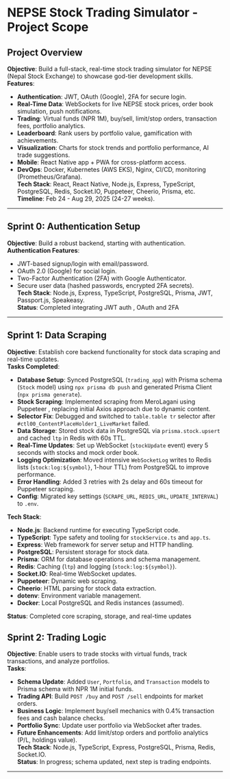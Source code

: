 # NEPSE Stock Trading Simulator - Project Scope

## Project Overview
**Objective**: Build a full-stack, real-time stock trading simulator for NEPSE (Nepal Stock Exchange) to showcase god-tier development skills.  
**Features**:  
- **Authentication**: JWT, OAuth (Google), 2FA for secure login.  
- **Real-Time Data**: WebSockets for live NEPSE stock prices, order book simulation, push notifications.  
- **Trading**: Virtual funds (NPR 1M), buy/sell, limit/stop orders, transaction fees, portfolio analytics.  
- **Leaderboard**: Rank users by portfolio value, gamification with achievements.  
- **Visualization**: Charts for stock trends and portfolio performance, AI trade suggestions.  
- **Mobile**: React Native app + PWA for cross-platform access.  
- **DevOps**: Docker, Kubernetes (AWS EKS), Nginx, CI/CD, monitoring (Prometheus/Grafana).  
**Tech Stack**: React, React Native, Node.js, Express, TypeScript, PostgreSQL, Redis, Socket.IO, Puppeteer, Cheerio, Prisma, etc.  
**Timeline**: Feb 24 - Aug 29, 2025 (24-27 weeks).

---

## Sprint 0: Authentication Setup
**Objective**: Build a robust backend, starting with authentication.  
**Authentication Features**:  
- JWT-based signup/login with email/password.  
- OAuth 2.0 (Google) for social login.  
- Two-Factor Authentication (2FA) with Google Authenticator.  
- Secure user data (hashed passwords, encrypted 2FA secrets).  
**Tech Stack**: Node.js, Express, TypeScript, PostgreSQL, Prisma, JWT, Passport.js, Speakeasy.  
**Status**: Completed integrating JWT auth , OAuth and 2FA 

---

## Sprint 1: Data Scraping 
**Objective**: Establish core backend functionality for stock data scraping and real-time updates.  
**Tasks Completed**:  
- **Database Setup**: Synced PostgreSQL (`trading_app`) with Prisma schema (`Stock` model) using `npx prisma db push` and generated Prisma Client (`npx prisma generate`).  
- **Stock Scraping**: Implemented scraping from MeroLagani using Puppeteer , replacing initial Axios approach due to dynamic content.  
- **Selector Fix**: Debugged and switched to `table.table tr` selector after `#ctl00_ContentPlaceHolder1_LiveMarket` failed.  
- **Data Storage**: Stored stock data in PostgreSQL via `prisma.stock.upsert` and cached `ltp` in Redis with 60s TTL.  
- **Real-Time Updates**: Set up WebSocket (`stockUpdate` event) every 5 seconds with stocks and mock order book.  
- **Logging Optimization**: Moved intensive `WebSocketLog` writes to Redis lists (`stock:log:${symbol}`, 1-hour TTL) from PostgreSQL to improve performance.  
- **Error Handling**: Added 3 retries with 2s delay and 60s timeout for Puppeteer scraping.  
- **Config**: Migrated key settings (`SCRAPE_URL`, `REDIS_URL`, `UPDATE_INTERVAL`) to `.env`.  

**Tech Stack**:  
- **Node.js**: Backend runtime for executing TypeScript code.  
- **TypeScript**: Type safety and tooling for `stockService.ts` and `app.ts`.  
- **Express**: Web framework for server setup and HTTP handling.  
- **PostgreSQL**: Persistent storage for stock data.  
- **Prisma**: ORM for database operations and schema management.  
- **Redis**: Caching (`ltp`) and logging (`stock:log:${symbol}`).  
- **Socket.IO**: Real-time WebSocket updates.  
- **Puppeteer**: Dynamic web scraping.  
- **Cheerio**: HTML parsing for stock data extraction.  
- **dotenv**: Environment variable management.  
- **Docker**: Local PostgreSQL and Redis instances (assumed).  

**Status**: Completed core scraping, storage, and real-time updates



## Sprint 2: Trading Logic 
**Objective**: Enable users to trade stocks with virtual funds, track transactions, and analyze portfolios.  
**Tasks**:  
- **Schema Update**: Added `User`, `Portfolio`, and `Transaction` models to Prisma schema with NPR 1M initial funds.  
- **Trading API**: Build `POST /buy` and `POST /sell` endpoints for market orders.  
- **Business Logic**: Implement buy/sell mechanics with 0.4% transaction fees and cash balance checks.  
- **Portfolio Sync**: Update user portfolio via WebSocket after trades.  
- **Future Enhancements**: Add limit/stop orders and portfolio analytics (P/L, holdings value).  
**Tech Stack**: Node.js, TypeScript, Express, PostgreSQL, Prisma, Redis, Socket.IO.  
**Status**: In progress; schema updated, next step is trading endpoints.

---
